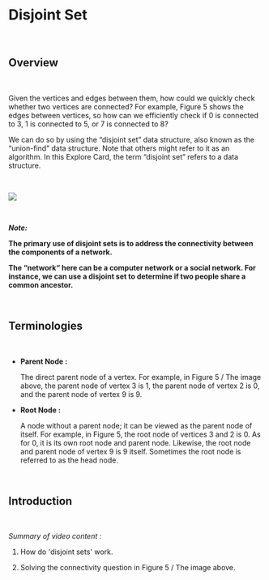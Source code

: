 # Disjoint Set

<br>

## Overview

<br>

Given the vertices and edges between them, how could we quickly check whether two vertices are connected? For example, Figure 5 shows the edges between vertices, so how can we efficiently check if 0 is connected to 3, 1 is connected to 5, or 7 is connected to 8? 

We can do so by using the “disjoint set” data structure, also known as the “union-find” data structure. Note that others might refer to it as an algorithm. In this Explore Card, the term “disjoint set” refers to a data structure.

<br>

![](https://leetcode.com/explore/learn/card/Figures/Graph_Explore/Disjoint_Set_1_edited.png)

<br>

***Note:***

**The primary use of disjoint sets is to address the connectivity between the components of a network.**

**The “network“ here can be a computer network or a social network. For instance, we can use a disjoint set to determine if two people share a common ancestor.**

<br>

## Terminologies

<br>

- **Parent Node :**

    The direct parent node of a vertex. For example, in Figure 5 / The image above, the parent node of vertex 3 is 1, the parent node of vertex 2 is 0, and the parent node of vertex 9 is 9.

- **Root Node :**

    A node without a parent node; it can be viewed as the parent node of itself. For example, in Figure 5, the root node of vertices 3 and 2 is 0. As for 0, it is its own root node and parent node. Likewise, the root node and parent node of vertex 9 is 9 itself. Sometimes the root node is referred to as the head node.

<br>

## Introduction

<br>

*Summary of video content :*

1. How do 'disjoint sets' work.

2. Solving the connectivity question in Figure 5 / The image above.

<br>


